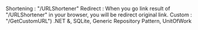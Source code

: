 Shortening : "/URLShortener"
Redirect : When you go link result of "/URLShortener" in your browser, you will be redirect original link.
Custom :  "/GetCustomURL")
.NET &, SQLite, Generic Repository Pattern, UnitOfWork
